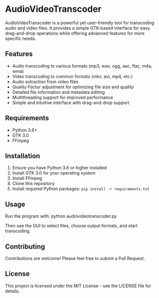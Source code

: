 # AudioVideoTranscoder

AudioVideoTranscoder is a powerful yet user-friendly tool for transcoding audio and video files. It provides a simple GTK-based interface for easy drag-and-drop operations while offering advanced features for more specific needs.

## Features

- Audio transcoding to various formats (mp3, wav, ogg, aac, flac, m4a, wma)
- Video transcoding to common formats (mkv, avi, mp4, etc.)
- Audio extraction from video files
- Quality Factor adjustment for optimizing file size and quality
- Detailed file information and metadata editing
- Multithreading support for improved performance
- Simple and intuitive interface with drag-and-drop support

## Requirements

- Python 3.6+
- GTK 3.0
- FFmpeg

## Installation

1. Ensure you have Python 3.6 or higher installed
2. Install GTK 3.0 for your operating system
3. Install FFmpeg
4. Clone this repository
5. Install required Python packages: `pip install -r requirements.txt`

## Usage

Run the program with:
python audiovideotranscoder.py


Then use the GUI to select files, choose output formats, and start transcoding.

## Contributing

Contributions are welcome! Please feel free to submit a Pull Request.

## License

This project is licensed under the MIT License - see the LICENSE file for details.